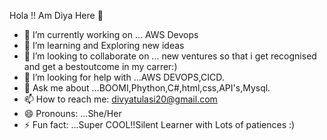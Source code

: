 Hola !! Am Diya Here 👋



- 🔭 I’m currently working on ... AWS Devops 
- 🌱 I’m learning and Exploring new ideas
- 👯 I’m looking to collaborate on ... new ventures so that i get recognised and get a bestoutcome in my carrer:)
- 🤔 I’m looking for help with ...AWS DEVOPS,CICD.
- 💬 Ask me about ...BOOMI,Phython,C#,html,css,API's,Mysql.
- 📫 How to reach me: divyatulasi20@gmail.com
- 😄 Pronouns: ...She/Her
- ⚡ Fun fact: ...Super COOL!!Silent Learner with Lots of patiences  :) 


